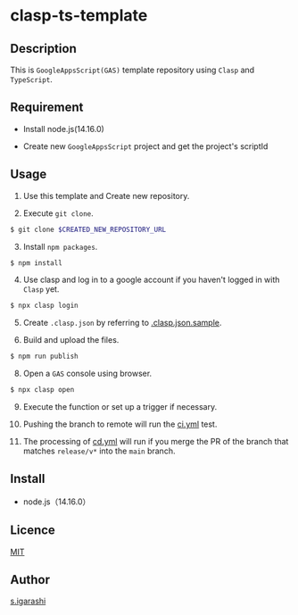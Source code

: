 clasp-ts-template
====

## Description

This is `GoogleAppsScript(GAS)` template repository using `Clasp` and `TypeScript`.

## Requirement

- Install node.js(14.16.0)

- Create new `GoogleAppsScript` project and get the project's scriptId

## Usage

1. Use this template and Create new repository.

2. Execute `git clone`.

```bash
$ git clone $CREATED_NEW_REPOSITORY_URL
```

3. Install `npm packages`.

```bash
$ npm install
```

4. Use clasp and log in to a google account if you haven't logged in with `Clasp` yet.

```bash
$ npx clasp login
```

5. Create `.clasp.json` by referring to [.clasp.json.sample](./.clasp.sample.json).

6. Build and upload the files.

```bash
$ npm run publish
```

8. Open a `GAS` console using browser.

```bash
$ npx clasp open
```

9. Execute the function or set up a trigger if necessary.

10. Pushing the branch to remote will run the [ci.yml](./.github/workflows/ci.yml) test.

11. The processing of [cd.yml](./.github/workflows/cd.yml) will run if you merge the PR of the branch that matches `release/v*` into the `main` branch.

## Install

- node.js（14.16.0）

## Licence

[MIT](./LICENSE)

## Author

[s.igarashi](https://github.com/50ra4)
